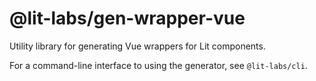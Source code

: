 # @lit-labs/gen-wrapper-vue

Utility library for generating Vue wrappers for Lit components.

For a command-line interface to using the generator, see `@lit-labs/cli`.
